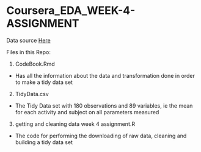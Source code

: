 # Coursera_EDA_WEEK-4-ASSIGNMENT
Data source [Here](https://d396qusza40orc.cloudfront.net/getdata%2Fprojectfiles%2FUCI%20HAR%20Dataset.zip)

Files in this Repo:
1) CodeBook.Rmd
- Has all the information about the data and transformation done in order to make a tidy data set
2) TidyData.csv
- The Tidy Data set with 180 observations and 89 variables, ie the mean for each activity and subject on all parameters measured
3) getting and cleaning data week 4 assignment.R
- The code for performing the downloading of raw data, cleaning and building a tidy data set

